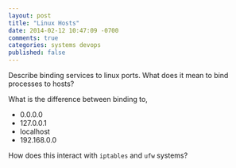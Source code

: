 ```yaml
---
layout: post
title: "Linux Hosts"
date: 2014-02-12 10:47:09 -0700
comments: true
categories: systems devops
published: false
---
```


Describe binding services to linux ports. What does it mean to bind processes to hosts?

What is the difference between binding to, 
- 0.0.0.0
- 127.0.0.1
- localhost
- 192.168.0.0

How does this interact with `iptables` and `ufw` systems?

